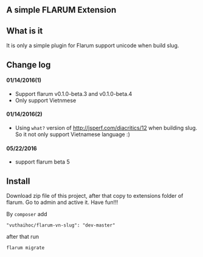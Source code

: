 ## A simple FLARUM Extension
    
## What is it

It is only a simple plugin for Flarum support unicode when build slug.

## Change log

#### 01/14/2016(1)

* Support flarum v0.1.0-beta.3 and v0.1.0-beta.4
* Only support Vietnmese

#### 01/14/2016(2)

* Using `what?` version of http://jsperf.com/diacritics/12 when building slug. So it not only support Vietnamese language :)

#### 05/22/2016

* support flarum beta 5

## Install

Download zip file of this project, after that copy to extensions folder of flarum. Go to
 admin and active it. Have fun!!!
 
By `composer` add

    "vuthaihoc/flarum-vn-slug": "dev-master"
    
after that run

    flarum migrate

    
    
 